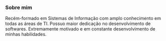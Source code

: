 ### Sobre mim

Recém-formado em Sistemas de Informação com amplo conhecimento em todas as áreas de TI. Possuo maior dedicação no desenvolvimento de softwares. Extremamente
motivado e em constante desenvolvimento de minhas habilidades.

